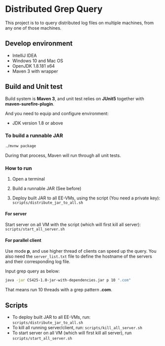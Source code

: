 # Distributed Grep Query

This project is to to query distributed log files on multiple machines, from any one of those machines.

## Develop environment

- IntelliJ IDEA
- Windows 10 and Mac OS
- OpenJDK 1.8.181 x64
- Maven 3 with wrapper

## Build and Unit test

Build system is **Maven 3**, and unit test relies on **JUnit5** together with **maven-surefire-plugin**.

And you need to equip and configure environment:

- JDK version 1.8 or above

### To build a runnable JAR

```bash
./mvnw package
```

During that process, Maven will run through all unit tests.

### How to run

1. Open a terminal

2. Build a runnable JAR (See before)

3. Deploy built JAR to all EE-VMs, using the script (You need a private key): `scripts/distribute_jar_to_all.sh`

#### For server

Start server on all VM with the script (which will first kill all server): `scripts/start_all_server.sh`

#### For parallel client

Use mode **p**, and use higher thread of clients can speed up the query. You also need the `server_list.txt` file to define the hostname of the servers and their corresponding log file.

Input grep query as below:

```bash
java -jar CS425-1.0-jar-with-dependencies.jar p 10 ".com"
```

That means run 10 threads with a grep pattern **.com**.

## Scripts

- To deploy built JAR to all EE-VMs, run: `scripts/distribute_jar_to_all.sh`
- To kill all running server/client, run: `scripts/kill_all_server.sh`
- To start server on all VM (which will first kill all server), run `scripts/start_all_server.sh`
